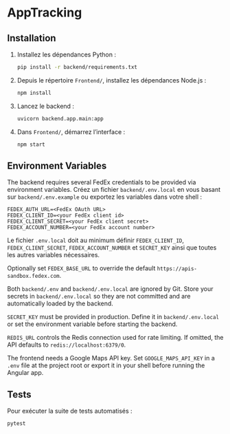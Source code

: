 # AppTracking

## Installation

1. Installez les dépendances Python :
   ```bash
   pip install -r backend/requirements.txt
   ```
2. Depuis le répertoire `Frontend/`, installez les dépendances Node.js :
   ```bash
   npm install
   ```
3. Lancez le backend :
   ```bash
   uvicorn backend.app.main:app
   ```
4. Dans `Frontend/`, démarrez l’interface :
   ```bash
   npm start
   ```

## Environment Variables

The backend requires several FedEx credentials to be provided via environment variables.
Créez un fichier `backend/.env.local` en vous basant sur `backend/.env.example` ou exportez les variables dans votre shell :

```
FEDEX_AUTH_URL=<FedEx OAuth URL>
FEDEX_CLIENT_ID=<your FedEx client id>
FEDEX_CLIENT_SECRET=<your FedEx client secret>
FEDEX_ACCOUNT_NUMBER=<your FedEx account number>
```

Le fichier `.env.local` doit au minimum définir `FEDEX_CLIENT_ID`,
`FEDEX_CLIENT_SECRET`, `FEDEX_ACCOUNT_NUMBER` et `SECRET_KEY` ainsi que toutes
les autres variables nécessaires.

Optionally set `FEDEX_BASE_URL` to override the default `https://apis-sandbox.fedex.com`.

Both `backend/.env` and `backend/.env.local` are ignored by Git. Store your secrets in `backend/.env.local` so they are not committed and are automatically loaded by the backend.

`SECRET_KEY` must be provided in production. Define it in `backend/.env.local` or set the environment variable before starting the backend.


`REDIS_URL` controls the Redis connection used for rate limiting. If omitted, the API defaults to `redis://localhost:6379/0`.

The frontend needs a Google Maps API key. Set `GOOGLE_MAPS_API_KEY` in a `.env` file at the project root or export it in your shell before running the Angular app.

## Tests

Pour exécuter la suite de tests automatisés :

```bash
pytest
```

